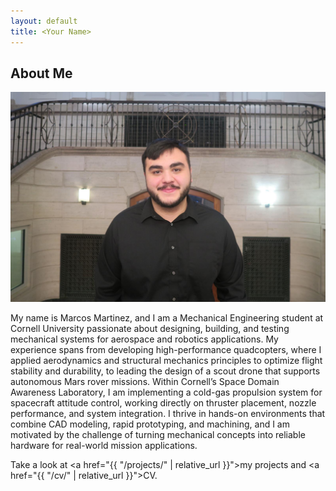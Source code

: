 ```yaml
---
layout: default
title: <Your Name>
---
```


## About Me


!["Profile Picture"](assets/mam839_headshot.jpg)

My name is Marcos Martinez, and I am a Mechanical Engineering student at Cornell University passionate about designing, building, and testing mechanical systems for aerospace and robotics applications. My experience spans from developing high-performance quadcopters, where I applied aerodynamics and structural mechanics principles to optimize flight stability and durability, to leading the design of a scout drone that supports autonomous Mars rover missions. Within Cornell’s Space Domain Awareness Laboratory, I am implementing a cold-gas propulsion system for spacecraft attitude control, working directly on thruster placement, nozzle performance, and system integration. I thrive in hands-on environments that combine CAD modeling, rapid prototyping, and  machining, and I am motivated by the challenge of turning mechanical concepts into reliable hardware for real-world mission applications.

Take a look at <a href="{{ "/projects/" | relative_url }}">my projects</a> and <a href="{{ "/cv/" | relative_url }}">CV</a>.

